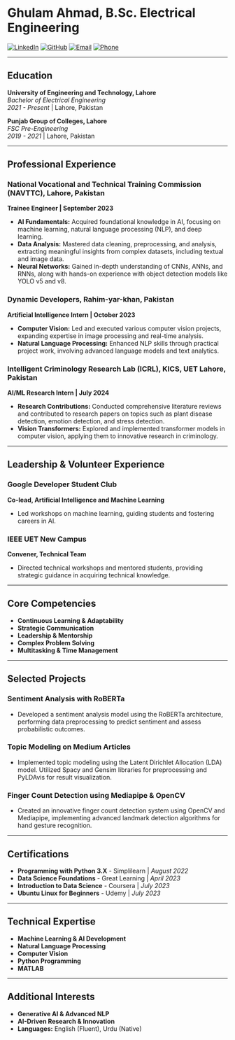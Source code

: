 # Ghulam Ahmad, B.Sc. Electrical Engineering

[![LinkedIn](https://img.shields.io/badge/LinkedIn-GhulamAhmad-blue?style=flat&logo=linkedin&logoColor=white)](https://www.linkedin.com/in/GhulamAhmad)
[![GitHub](https://img.shields.io/badge/GitHub-Ghulam%20Ahmad--1-black?style=flat&logo=github&logoColor=white)](https://github.com/GhulamAhmad-1)
[![Email](https://img.shields.io/badge/Email-ghulam.ahmad.uet@gmail.com-red?style=flat&logo=gmail&logoColor=white)](mailto:ghulam.ahmad.uet@gmail.com)
[![Phone](https://img.shields.io/badge/Phone-+92--305--4084873-green?style=flat&logo=whatsapp&logoColor=white)](tel:+92-305-4084873)

---

## **Education**

**University of Engineering and Technology, Lahore**  
*Bachelor of Electrical Engineering*  
*2021 - Present* | Lahore, Pakistan

**Punjab Group of Colleges, Lahore**  
*FSC Pre-Engineering*  
*2019 - 2021* | Lahore, Pakistan

---

## **Professional Experience**

### **National Vocational and Technical Training Commission (NAVTTC), Lahore, Pakistan**  
**Trainee Engineer | September 2023**  
- **AI Fundamentals:** Acquired foundational knowledge in AI, focusing on machine learning, natural language processing (NLP), and deep learning.
- **Data Analysis:** Mastered data cleaning, preprocessing, and analysis, extracting meaningful insights from complex datasets, including textual and image data.
- **Neural Networks:** Gained in-depth understanding of CNNs, ANNs, and RNNs, along with hands-on experience with object detection models like YOLO v5 and v8.

### **Dynamic Developers, Rahim-yar-khan, Pakistan**  
**Artificial Intelligence Intern | October 2023**  
- **Computer Vision:** Led and executed various computer vision projects, expanding expertise in image processing and real-time analysis.
- **Natural Language Processing:** Enhanced NLP skills through practical project work, involving advanced language models and text analytics.

### **Intelligent Criminology Research Lab (ICRL), KICS, UET Lahore, Pakistan**  
**AI/ML Research Intern | July 2024**  
- **Research Contributions:** Conducted comprehensive literature reviews and contributed to research papers on topics such as plant disease detection, emotion detection, and stress detection.
- **Vision Transformers:** Explored and implemented transformer models in computer vision, applying them to innovative research in criminology.

---

## **Leadership & Volunteer Experience**

### **Google Developer Student Club**  
**Co-lead, Artificial Intelligence and Machine Learning**  
- Led workshops on machine learning, guiding students and fostering careers in AI.

### **IEEE UET New Campus**  
**Convener, Technical Team**  
- Directed technical workshops and mentored students, providing strategic guidance in acquiring technical knowledge.

---

## **Core Competencies**

- **Continuous Learning & Adaptability**
- **Strategic Communication**
- **Leadership & Mentorship**
- **Complex Problem Solving**
- **Multitasking & Time Management**

---

## **Selected Projects**

### **Sentiment Analysis with RoBERTa**
- Developed a sentiment analysis model using the RoBERTa architecture, performing data preprocessing to predict sentiment and assess probabilistic outcomes.

### **Topic Modeling on Medium Articles**
- Implemented topic modeling using the Latent Dirichlet Allocation (LDA) model. Utilized Spacy and Gensim libraries for preprocessing and PyLDAvis for result visualization.

### **Finger Count Detection using Mediapipe & OpenCV**
- Created an innovative finger count detection system using OpenCV and Mediapipe, implementing advanced landmark detection algorithms for hand gesture recognition.

---

## **Certifications**

- **Programming with Python 3.X** - Simplilearn | *August 2022*
- **Data Science Foundations** - Great Learning | *April 2023*
- **Introduction to Data Science** - Coursera | *July 2023*
- **Ubuntu Linux for Beginners** - Udemy | *July 2023*

---

## **Technical Expertise**

- **Machine Learning & AI Development**
- **Natural Language Processing**
- **Computer Vision**
- **Python Programming**
- **MATLAB**

---

## **Additional Interests**

- **Generative AI & Advanced NLP**
- **AI-Driven Research & Innovation**
- **Languages:** English (Fluent), Urdu (Native)

